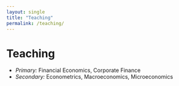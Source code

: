 ```yaml
---
layout: single
title: "Teaching"
permalink: /teaching/
---
```


# Teaching
- *Primary:* Financial Economics, Corporate Finance  
- *Secondary:* Econometrics, Macroeconomics, Microeconomics
